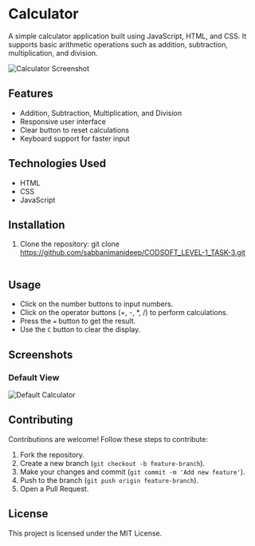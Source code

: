# Calculator

A simple calculator application built using JavaScript, HTML, and CSS. It supports basic arithmetic operations such as addition, subtraction, multiplication, and division.

![Calculator Screenshot](https://github.com/sabbanimanideep/CODSOFT_LEVEL-1_TASK-3/blob/main/Screenshot%202025-03-01%20at%201.15.58%E2%80%AFPM.png?raw=true)

## Features
- Addition, Subtraction, Multiplication, and Division
- Responsive user interface
- Clear button to reset calculations
- Keyboard support for faster input

## Technologies Used
- HTML
- CSS
- JavaScript

## Installation
1. Clone the repository:
   git clone https://github.com/sabbanimanideep/CODSOFT_LEVEL-1_TASK-3.git
   ```
## Usage
- Click on the number buttons to input numbers.
- Click on the operator buttons (+, -, *, /) to perform calculations.
- Press the `=` button to get the result.
- Use the `C` button to clear the display.

## Screenshots
### Default View
![Default Calculator](https://raw.githubusercontent.com/sabbanimanideep/calculator/main/images/default-view.png)

## Contributing
Contributions are welcome! Follow these steps to contribute:
1. Fork the repository.
2. Create a new branch (`git checkout -b feature-branch`).
3. Make your changes and commit (`git commit -m 'Add new feature'`).
4. Push to the branch (`git push origin feature-branch`).
5. Open a Pull Request.

## License
This project is licensed under the MIT License.
